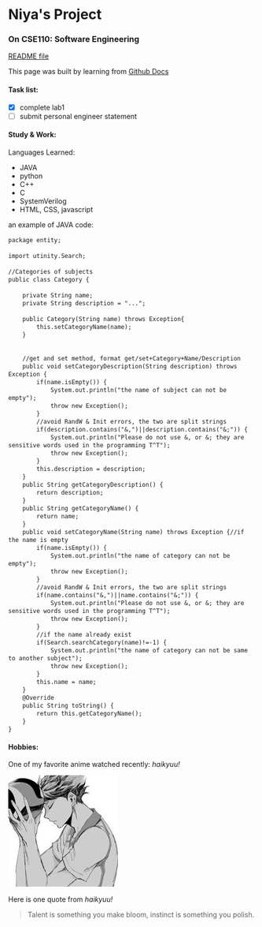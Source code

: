 # Niya's Project
### On CSE110: **Software Engineering**

[README file](README.md)

This page was built by learning from [Github Docs](https://docs.github.com/en/github/writing-on-github/getting-started-with-writing-and-formatting-on-github/basic-writing-and-formatting-syntax#section-links)

#### Task list:
- [x] complete lab1
- [ ] submit personal engineer statement

#### Study & Work:
Languages Learned:
- JAVA
- python
- C++
- C
- SystemVerilog
- HTML, CSS, javascript

an example of JAVA code:
```
package entity;

import utinity.Search;

//Categories of subjects
public class Category {

	private String name;
	private String description = "...";
	
	public Category(String name) throws Exception{
		this.setCategoryName(name);
	}
	
	
	//get and set method, format get/set+Category+Name/Description
	public void setCategoryDescription(String description) throws Exception {
		if(name.isEmpty()) {
			System.out.println("the name of subject can not be empty");
			throw new Exception();
		}
		//avoid RandW & Init errors, the two are split strings
		if(description.contains("&,")||description.contains("&;")) {
			System.out.println("Please do not use &, or &; they are sensitive words used in the programming T^T");
			throw new Exception();
		}
		this.description = description;
	}
	public String getCategoryDescription() {
		return description;
	}
	public String getCategoryName() {
		return name;
	}
	public void setCategoryName(String name) throws Exception {//if the name is empty
		if(name.isEmpty()) {
			System.out.println("the name of category can not be empty");
			throw new Exception();
		}
		//avoid RandW & Init errors, the two are split strings
		if(name.contains("&,")||name.contains("&;")) {
			System.out.println("Please do not use &, or &; they are sensitive words used in the programming T^T");
			throw new Exception();
		}
		//if the name already exist
		if(Search.searchCategory(name)!=-1) {
			System.out.println("the name of category can not be same to another subject");
			throw new Exception();
		}
		this.name = name;
	}
	@Override
	public String toString() {
		return this.getCategoryName();
	}
}
```

#### Hobbies:
One of my favorite anime watched recently: *haikyuu!*

![Haikyuu Image](https://github.com/Doreen0Niya/CS110_Niya/blob/main/images.jfif)

Here is one quote from *haikyuu!*
>Talent is something you make bloom, instinct is something you polish.